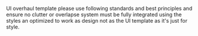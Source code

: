 UI overhaul template please use following standards and best principles and ensure no clutter or overlapse system must be fully integrated using the styles an optimized
to work as design not as the UI template as it's just for style.
